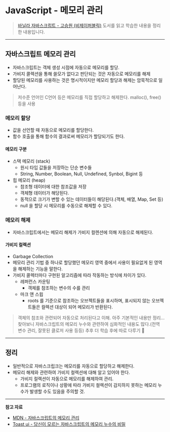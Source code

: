 # JavaScript - 메모리 관리

> [바닐라 자바스크립트 - 고승원 (비제이퍼블릭)](http://www.yes24.com/Product/Goods/105608999) 도서를 읽고 학습한 내용을 정리한 내용입니다.

---

## 자바스크립트 메모리 관리

- 자바스크립트는 객체 생성 시점에 자동으로 메모리를 할당.
- 가비지 콜렉션을 통해 쓸모가 없다고 판단되는 것은 자동으로 메모리를 해제
- 할당된 메모리를 사용하는 것은 명시적이지만 메모리 할당과 해제는 암묵적으로 일어난다.

> 저수준 언어인 C언어 등은 메모리를 직접 할당하고 해제한다. malloc(), free() 등을 사용

### 메모리 할당

- 값을 선언할 때 자동으로 메모리를 할당한다.
- 함수 호출을 통해 함수의 결과로써 메모리가 할당되기도 한다.

#### 메모리 구분

- 스택 메모리 (stack)
  - 원시 타입 값들을 저장하는 단순 변수들
  - String, Number, Boolean, Null, Undefined, Synbol, Bigint 등
- 힙 메모리 (heap)
  - 참조형 데이터에 대한 참조값을 저장
  - 객체형 데이터가 해당된다.
  - 동적으로 크기가 변할 수 있는 데이터들이 해당된다.(객체, 배열, Map, Set 등)
  - null 을 할당 시 메모리를 수동으로 해제할 수 있다.


### 메모리 해제

- 자바스크립트에서는 메모리 해제가 가비지 컬렌션에 의해 자동으로 해제된다.

#### 가비지 컬렉션

- Garbage Collection
- 메모리 관리 기법 중 하나로 할당했던 메모리 영역 중에서 사용이 필요없게 된 영역을 해제하는 기능을 말한다.
- 가비지 콜렉터마다 구현된 알고리즘에 따라 작동하는 방식에 차이가 있다.
  - 레퍼런스 카운팅
    - 객체를 참조하는 변수의 수를 관리
  - 마크 앤 스윕
    - roots 를 기준으로 참조하는 오브젝트들을 표시하며, 표시되지 않는 오브젝트들은 컬렉션 대상이 되어 메모리가 반환된다.

> 객체의 참조와 관련되어 자동으로 처리된다고 이해. 아주 기본적인 내용만 정리... 찾아보니 자바스크립트의 메모리 누수와 관련하여 심화적인 내용도 많다.(전역 변수 관리, 잘못된 클로저 사용 등등) 추후 더 학습 후에 따로 다루기 📝

---

## 정리

- 일반적으로 자바스크립크는 메모리를 자동으로 할당하고 해제한다.
- 메모리 해제와 관련하여 가비지 컬렉션에 대해 알고 있어야 한다.
  - 가비지 컬렉션이 자동으로 메모리를 해제하여 관리.
  - 프로그램의 로직이나 상황에 따라 가비지 컬렉션이 감지하지 못하는 메모리 누수가 발생할 수도 있음을 주의할 것.

---

**참고 자료**

- [MDN - 자바스크립트의 메모리 관리](https://developer.mozilla.org/ko/docs/Web/JavaScript/Memory_Management)
- [Toast ui - 당신이 모르는 자바스크립트의 메모리 누수의 비밀](https://ui.toast.com/weekly-pick/ko_20210611)